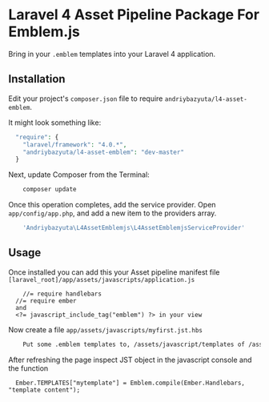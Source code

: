 # Laravel 4 Asset Pipeline Package For Emblem.js

Bring in your `.emblem` templates into your Laravel 4 application.

## Installation

Edit your project's `composer.json` file to require `andriybazyuta/l4-asset-emblem`.

It might look something like:

```php
  "require": {
    "laravel/framework": "4.0.*",
    "andriybazyuta/l4-asset-emblem": "dev-master"
  }
```

Next, update Composer from the Terminal:

```php
    composer update
```

Once this operation completes, add the service provider. Open `app/config/app.php`, and add a new item to the providers array.

```php
    'Andriybazyuta\L4AssetEmblemjs\L4AssetEmblemjsServiceProvider'
```


## Usage

Once installed you can add this your Asset pipeline manifest file `[laravel_root]/app/assets/javascripts/application.js`

```
	//= require handlebars
  //= require ember
  and
  <?= javascript_include_tag("emblem") ?> in your view
```

Now create a file `app/assets/javascripts/myfirst.jst.hbs`

```html
	Put some .emblem templates to, /assets/javascript/templates of /assets/javascript/SOME_FOLDER/templates  folder 
```

After refreshing the page inspect JST object in the javascript console and the function

```
  Ember.TEMPLATES["mytemplate"] = Emblem.compile(Ember.Handlebars, "template content");
```
